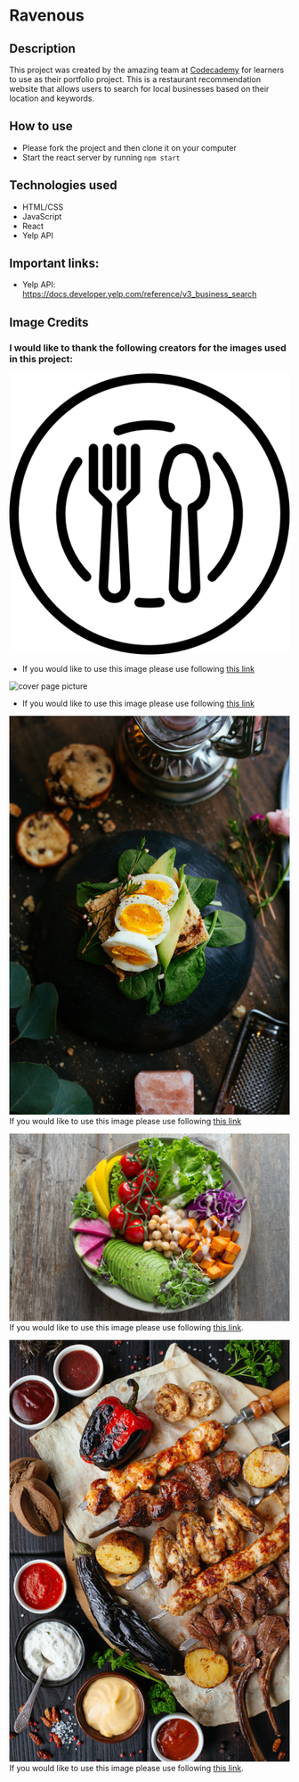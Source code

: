 # Ravenous

## Description

This project was created by the amazing team at [Codecademy](https://www.codecademy.com/learn) for learners to use as their portfolio project. This is a restaurant recommendation website that allows users to search for local businesses based on their location and keywords.

## How to use

- Please fork the project and then clone it on your computer
- Start the react server by running `npm start`

## Technologies used

- HTML/CSS
- JavaScript
- React
- Yelp API

## Important links:

- Yelp API: https://docs.developer.yelp.com/reference/v3_business_search

## Image Credits

### I would like to thank the following creators for the images used in this project:

![food icon](./public/dish.png)

- If you would like to use this image please use following [this link](https://www.flaticon.com/free-icons/food)

![cover page picture](./images/food.jpg)

- If you would like to use this image please use following [this link](https://unsplash.com/photos/assorted-fruits-on-brown-wooden-bowls-Yn0l7uwBrpw?utm_content=creditShareLink&utm_medium=referral&utm_source=unsplash)

![Image of boiled eggs on bread](./src/food-business-image1.jpg)If you would like to use this image please use following [this link](https://unsplash.com/photos/sandwich-with-boiled-egg-fdlZBWIP0aM?utm_content=creditShareLink&utm_medium=referral&utm_source=unsplash)

![Image of a vegan food plate](./src/food-business-image3.jpg)
If you would like to use this image please use following [this link](https://unsplash.com/photos/bowl-of-vegetable-salads-IGfIGP5ONV0?utm_content=creditShareLink&utm_medium=referral&utm_source=unsplash).

![Tshisanyama](./src/food-business-image2.jpg)
If you would like to use this image please use following [this link](https://unsplash.com/photos/grilled-meat-and-vegetable-on-the-table-UC0HZdUitWY).

